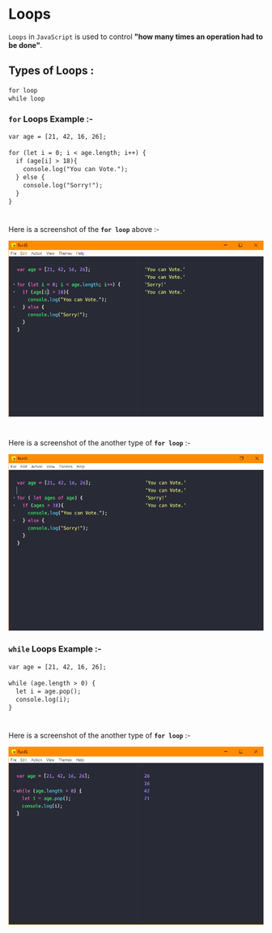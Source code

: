 # Loops 
`Loops` in `JavaScript` is used to control **"how many times an operation had to be done"**.

## Types of Loops :
    for loop
    while loop
    
    
### `for` Loops Example :-

    var age = [21, 42, 16, 26];
    
    for (let i = 0; i < age.length; i++) {
      if (age[i] > 18){
        console.log("You can Vote.");
      } else {
        console.log("Sorry!");
      }
    }


#

Here is a screenshot of the **`for loop`** above :- 
 
![Loops](../Assets/loops-result.png)


#

Here is a screenshot of the another type of **`for loop`** :- 
 
![Loops](../Assets/loops-result-2.png)


### `while` Loops Example :-
    
    var age = [21, 42, 16, 26];
    
    while (age.length > 0) {
      let i = age.pop();
      console.log(i);
    }


#

Here is a screenshot of the another type of **`for loop`** :- 
 
![Loops](../Assets/while-loop-result.png)

